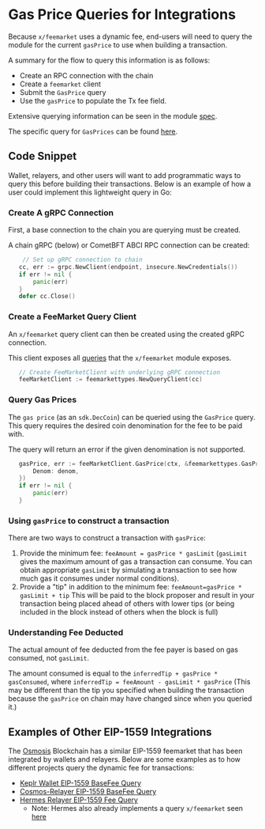 # Gas Price Queries for Integrations

Because `x/feemarket` uses a dynamic fee, end-users will need to query the module for the current `gasPrice` to use when building a transaction.

A summary for the flow to query this information is as follows:

* Create an RPC connection with the chain
* Create a `feemarket` client
* Submit the `GasPrice` query 
* Use the `gasPrice` to populate the Tx fee field.

Extensive querying information can be seen in the module [spec](../README.md#query).

The specific query for `GasPrices` can be found [here](../README.md#gas-prices).

## Code Snippet

Wallet, relayers, and other users will want to add programmatic ways to query this before building their transactions.  Below is an example of how a user could implement this lightweight query in Go:

### Create A gRPC Connection

First, a base connection to the chain you are querying must be created.

A chain gRPC (below) or CometBFT ABCI RPC connection can be created:

```go
	// Set up gRPC connection to chain
   cc, err := grpc.NewClient(endpoint, insecure.NewCredentials())
   if err != nil {
	   panic(err)
   }
   defer cc.Close()
```

### Create a FeeMarket Query Client

An `x/feemarket` query client can then be created using the created gRPC connection.

This client exposes all [queries](../README.md#query) that the `x/feemarket` module exposes.

```go
   // Create FeeMarketClient with underlying gRPC connection
   feeMarketClient := feemarkettypes.NewQueryClient(cc)
```

### Query Gas Prices 

The `gas price` (as an `sdk.DecCoin`) can be queried using the `GasPrice` query.  This query requires the desired coin denomination for the fee to be paid with.

The query will return an error if the given denomination is not supported.

```go
   gasPrice, err := feeMarketClient.GasPrice(ctx, &feemarkettypes.GasPriceRequest{
	   Denom: denom,
   })
   if err != nil {
	   panic(err)
   }
```

### Using `gasPrice` to construct a transaction

There are two ways to construct a transaction with `gasPrice`:

1.  Provide the minimum fee: `feeAmount = gasPrice * gasLimit` (`gasLimit` gives the maximum amount of gas a transaction can consume. You can obtain appropriate `gasLimit` by simulating a transaction to see how much gas it consumes under normal conditions).
2. Provide a "tip" in addition to the minimum fee: `feeAmount=gasPrice * gasLimit + tip` This will be paid to the block proposer and result in your transaction being placed ahead of others with lower tips (or being included in the block instead of others when the block is full)

### Understanding Fee Deducted

The actual amount of fee deducted from the fee payer is based on gas consumed, not `gasLimit`.

The amount consumed is equal to the `inferredTip + gasPrice * gasConsumed`, where `inferredTip = feeAmount - gasLimit * gasPrice`  (This may be different than the tip you specified when building the transaction because the `gasPrice` on chain may have changed since when you queried it.)

## Examples of Other EIP-1559 Integrations

The [Osmosis](https://github.com/osmosis-labs/osmosis) Blockchain has a similar EIP-1559 feemarket that has been integrated by wallets and relayers.  Below are some examples as to how different projects query the dynamic fee for transactions:

* [Keplr Wallet EIP-1559 BaseFee Query](https://github.com/chainapsis/keplr-wallet/blob/b0a96c2c713d8163ce840fcd5abbac4eb612607c/packages/stores/src/query/osmosis/base-fee/index.ts#L18)
* [Cosmos-Relayer EIP-1559 BaseFee Query](https://github.com/cosmos/relayer/blob/9b140b664fe6b10161af1093ccd26627b942742e/relayer/chains/cosmos/fee_market.go#L13)
* [Hermes Relayer EIP-1559 Fee Query](https://github.com/informalsystems/hermes/blob/fc8376ba98e4b595e446b366b736a0c046d6026a/crates/relayer/src/chain/cosmos/eip_base_fee.rs#L15)
    * Note: Hermes also already implements a query `x/feemarket` seen [here](https://github.com/informalsystems/hermes/blob/fc8376ba98e4b595e446b366b736a0c046d6026a/crates/relayer/src/chain/cosmos/eip_base_fee.rs#L33)
